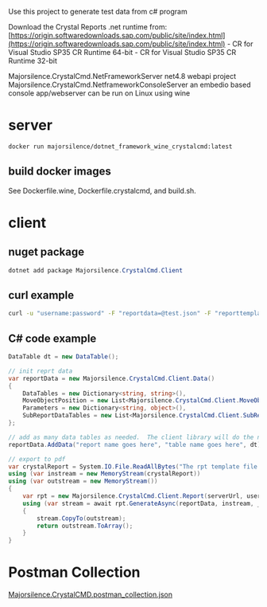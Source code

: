 

Use this project to generate test data from c# program

Download the Crystal Reports .net runtime from: [https://origin.softwaredownloads.sap.com/public/site/index.html](https://origin.softwaredownloads.sap.com/public/site/index.html)
    - CR for Visual Studio SP35 CR Runtime 64-bit
    - CR for Visual Studio SP35 CR Runtime 32-bit

Majorsilence.CrystalCmd.NetFrameworkServer
net4.8 webapi project
Majorsilence.CrystalCmd.NetframeworkConsoleServer
an embedio based console app/webserver
can be run on Linux using wine

# server

```bash
docker run majorsilence/dotnet_framework_wine_crystalcmd:latest
```

## build docker images

See Dockerfile.wine, Dockerfile.crystalcmd, and build.sh.

# client

## nuget package
```powershell
dotnet add package Majorsilence.CrystalCmd.Client
```

## curl example

```bash
curl -u "username:password" -F "reportdata=@test.json" -F "reporttemplate=@the_dataset_report.rpt" http://127.0.0.1:4321/export --output testout.pdf
```

## C# code example
```cs
DataTable dt = new DataTable();

// init reprt data
var reportData = new Majorsilence.CrystalCmd.Client.Data()
{
    DataTables = new Dictionary<string, string>(),
    MoveObjectPosition = new List<Majorsilence.CrystalCmd.Client.MoveObjects>(),
    Parameters = new Dictionary<string, object>(),
    SubReportDataTables = new List<Majorsilence.CrystalCmd.Client.SubReports>()
};

// add as many data tables as needed.  The client library will do the necessary conversions to json/csv.
reportData.AddData("report name goes here", "table name goes here", dt);

// export to pdf
var crystalReport = System.IO.File.ReadAllBytes("The rpt template file path goes here");
using (var instream = new MemoryStream(crystalReport))
using (var outstream = new MemoryStream())
{
    var rpt = new Majorsilence.CrystalCmd.Client.Report(serverUrl, username: "The server username goes here", password: "The server password goes here");
    using (var stream = await rpt.GenerateAsync(reportData, instream, _httpClient))
    {
        stream.CopyTo(outstream);
        return outstream.ToArray();
    }
}
```

# Postman Collection

[Majorsilence.CrystalCMD.postman_collection.json](../Majorsilence.CrystalCMD.postman_collection.json)
